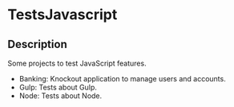 # TestsJavascript

## Description

Some projects to test JavaScript features.
- Banking: Knockout application to manage users and accounts.
- Gulp: Tests about Gulp.
- Node: Tests about Node.
